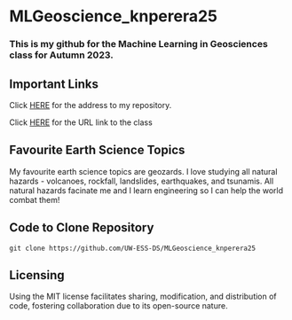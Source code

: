 # MLGeoscience_knperera25

### This is my github for the Machine Learning in Geosciences class for Autumn 2023. 

## Important Links
Click [HERE](https://github.com/UW-ESS-DS/MLGeoscience_knperera25/tree/main) for the address to my repository.

Click [HERE](https://github.com/UW-ESS-DS/MLGeo-2023) for the URL link to the class

## Favourite Earth Science Topics

My favourite earth science topics are geozards. I love studying all natural hazards - volcanoes, rockfall, landslides, earthquakes, and tsunamis. All natural hazards facinate me and I learn engineering so I can help the world combat them!

## Code to Clone Repository

`git clone https://github.com/UW-ESS-DS/MLGeoscience_knperera25`

## Licensing

Using the MIT license facilitates sharing, modification, and distribution of code, fostering collaboration due to its open-source nature.
